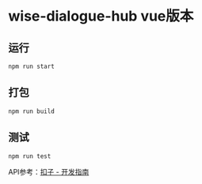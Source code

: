 # wise-dialogue-hub vue版本

## 运行

`npm run start`

## 打包

`npm run build`

## 测试

`npm run test`


API参考：[扣子 - 开发指南](https://www.coze.cn/docs/developer_guides/api_overview)
